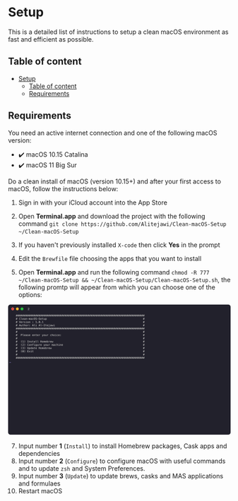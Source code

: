 # Setup

This is a detailed list of instructions to setup a clean macOS environment as fast and efficient as possible.

## Table of content

- [Setup](#setup)
  - [Table of content](#table-of-content)
  - [Requirements](#requirements)

## Requirements

You need an active internet connection and one of the following macOS version:

- ✔️ macOS 10.15 Catalina
- ✔️ macOS 11 Big Sur

Do a clean install of macOS (version 10.15+) and after your first access to macOS, follow the instructions below:

1. Sign in with your iCloud account into the App Store
2. Open __Terminal.app__ and download the project with the following command `git clone https://github.com/Alitejawi/Clean-macOS-Setup ~/Clean-macOS-Setup`
3. If you haven't previously installed `X-code` then click __Yes__ in the prompt

4. Edit the `Brewfile` file choosing the apps that you want to install
5. Open __Terminal.app__ and run the following command `chmod -R 777 ~/Clean-macOS-Setup && ~/Clean-macOS-Setup/Clean-macOS-Setup.sh`, the following promtp will appear from which you can choose one of the options:

<p align="center">
  <a href="https://github.com/Alitejawi/Clean-macOS-Setup">
  <img width=750 src="https://raw.githubusercontent.com/Alitejawi/Clean-macOS-Setup/master/img/prompt.png" alt="prompt"><br></a>
</p>

7. Input number __1__ (`Install`) to install Homebrew packages, Cask apps and dependencies
8. Input number __2__ (`Configure`) to configure macOS with useful commands and to update `zsh` and System Preferences. 
9. Input number __3__ (`Update`) to update brews, casks and MAS applications and formulaes
10. Restart macOS
